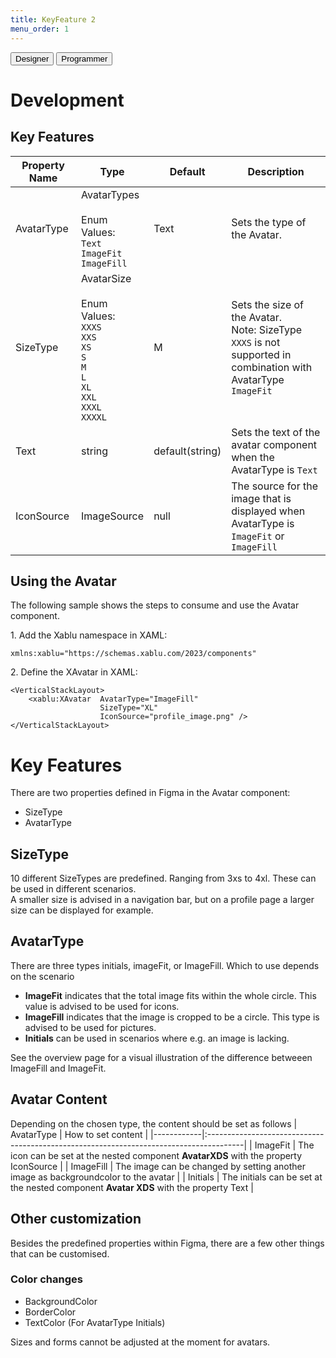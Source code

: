 ```yaml
---
title: KeyFeature 2
menu_order: 1
---
```

<div class="tabs">
  <button class="tab-button" onclick="openTab(event, 'tab1')">Designer</button>
  <button class="tab-button" onclick="openTab(event, 'tab2')">Programmer</button>
</div>

<div id="tab1" class="tab-content">

<h1 id="development">Development</h2>
<h2 id="key-features">Key Features</h2>
<table>
<thead>
<tr>
<th>Property Name</th>
<th>Type</th>
<th>Default</th>
<th>Description</th>
</tr>
</thead>
<tbody>
<tr>
<td>AvatarType</td>
<td>AvatarTypes<br><br>Enum Values:<br><code>Text</code><br><code>ImageFit</code><br><code>ImageFill</code></td>
<td>Text</td>
<td>Sets the type of the Avatar.</td>
</tr>
<tr>
<td>SizeType</td>
<td>AvatarSize<br><br>Enum Values:<br><code>XXXS</code><br><code>XXS</code><br><code>XS</code><br><code>S</code><br><code>M</code><br><code>L</code><br><code>XL</code><br><code>XXL</code><br><code>XXXL</code><br><code>XXXXL</code></td>
<td>M</td>
<td>Sets the size of the Avatar.<br> Note: SizeType <code>XXXS</code> is not supported in combination with AvatarType <code>ImageFit</code></td>
</tr>
<tr>
<td>Text</td>
<td>string</td>
<td>default(string)</td>
<td>Sets the text of the avatar component when the AvatarType is <code>Text</code></td>
</tr>
<tr>
<td>IconSource</td>
<td>ImageSource</td>
<td>null</td>
<td>The source for the image that is displayed when AvatarType is <code>ImageFit</code> or <code>ImageFill</code></td>
</tr>
</tbody>
</table>
<h2 id="using-the-avatar">Using the Avatar</h2>
<p>The following sample shows the steps to consume and use the Avatar component.</p>
<p>1. Add the Xablu namespace in XAML:</p>
<pre><code class="lang-xml"><span class="hljs-symbol">xmlns:</span>xablu=<span class="hljs-string">"https://schemas.xablu.com/2023/components"</span>
</code></pre>
<p>2. Define the XAvatar in XAML:</p>
<pre><code class="lang-xml"><span class="hljs-tag">&lt;<span class="hljs-name">VerticalStackLayout</span>&gt;</span>
    <span class="hljs-tag">&lt;<span class="hljs-name">xablu:XAvatar</span>  <span class="hljs-attr">AvatarType</span>=<span class="hljs-string">"ImageFill"</span>
                    <span class="hljs-attr">SizeType</span>=<span class="hljs-string">"XL"</span>
                    <span class="hljs-attr">IconSource</span>=<span class="hljs-string">"profile_image.png"</span> /&gt;</span>
<span class="hljs-tag">&lt;/<span class="hljs-name">VerticalStackLayout</span>&gt;</span>
</code></pre>

</div>

<div id="tab2" class="tab-content">
  <h1 id="key-features">Key Features</h1>
<p>There are two properties defined in Figma in the Avatar component:</p>
<ul>
<li>SizeType</li>
<li>AvatarType</li>
</ul>
<h2 id="sizetype">SizeType</h2>
<p>10 different SizeTypes are predefined. Ranging from 3xs to 4xl. These can be used in different scenarios. <br> A smaller size is advised in a navigation bar, but on a profile page a larger size can be displayed for example. </br></p>
<h2 id="avatartype">AvatarType</h2>
<p>There are three types initials, imageFit, or ImageFill. Which to use depends on the scenario</p>
<ul>
<li><strong>ImageFit</strong> indicates that the total image fits within the whole circle. This value is advised to be used for icons. </li>
<li><strong>ImageFill</strong> indicates that the image is cropped to be a circle. This type is advised to be used for pictures. </li>
<li><strong>Initials</strong> can be used in scenarios where e.g. an image is lacking. </li>
</ul>
<p>See the overview page for a visual illustration of the difference betweeen ImageFill and ImageFit.</p>
<h2 id="avatar-content">Avatar Content</h2>
<p>Depending on the chosen type, the content should be set as follows
| AvatarType | How to set content                                                                     |
|------------|:---------------------------------------------------------------------------------------|
| ImageFit   | The icon can be set at the nested component <strong>AvatarXDS</strong> with the property IconSource |
| ImageFill  | The image can be changed by setting another image as backgroundcolor to the avatar     |
| Initials   | The initials can be set at the nested component <strong>Avatar XDS</strong> with the property Text  |</p>
<h2 id="other-customization">Other customization</h2>
<p>Besides the predefined properties within Figma, there are a few other things that can be customised. </p>
<h3 id="color-changes">Color changes</h3>
<ul>
<li>BackgroundColor</li>
<li>BorderColor</li>
<li>TextColor (For AvatarType Initials)</li>
</ul>
<p>Sizes and forms cannot be adjusted at the moment for avatars. </p>

</div>
